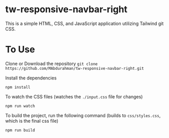 # tw-responsive-navbar-right

This is a simple HTML, CSS, and JavaScript application utilizing Tailwind git CSS.

# To Use 

Clone or Download the repository
`git clone https://github.com/MAbdurahman/tw-responsive-navbar-right.git`

Install the dependencies

`npm install`

To watch the CSS files
(watches the `./input.css` file for changes)

`npm run watch`

To build the project, run the following command
(builds to `css/styles.css`, which is the final css file)

`npm run build`